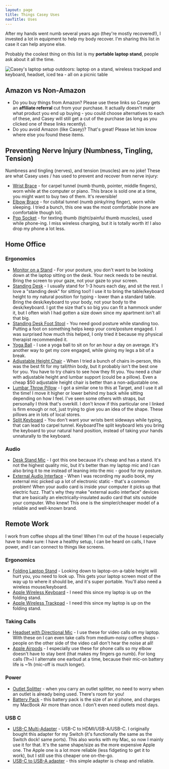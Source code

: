```yaml
---
layout: page
title: Things Casey Uses
navTitle: Uses
---
```


After my hands went numb several years ago (they're mostly recovered!), I invested a lot in equipment to help my body recover. I'm sharing this list in case it can help anyone else.

Probably the coolest thing on this list is my **portable laptop stand**, people ask about it all the time.

<img src="/assets/images/laptop outside.png" alt="Casey's laptop setup outdoors: laptop on a stand, wireless trackpad and keyboard, headset, iced tea - all on a picnic table">

## Amazon vs Non-Amazon

* Do you buy things from Amazon? Please use these links so Casey gets an **affiliate referral** cut from your purchase. It actually doesn't mater what product you end up buying - you could choose alternatives to each of these, and Casey will still get a cut of the purchase (as long as you clicked one of these links recently).
* Do you avoid Amazon (like Casey)? That's great! Please let him know where else you found these items.

## Preventing Nerve Injury (Numbness, Tingling, Tension)

Numbness and tingling (nerves), and tension (muscles) are no joke! These are what Casey uses / has used to prevent and recover from nerve injury:

* [Wrist Brace](https://amzn.to/3iylnri) - for carpel tunnel (numb thumb, pointer, middle fingers), worn while at the computer or piano. This brace is sold one at a time, you might want to buy two of them. It's reversible!
* [Elbow Brace](https://amzn.to/3AkjX9Q) - for cubital tunnel (numb pinky/ring finger), worn while sleeping. I tried a bunch, this one was the most comfortable (none are comfortable though lol).
* [Pop Socket](https://amzn.to/3AiBu26) - for texting thumb (tight/painful thumb muscles), used while phone-ing. I miss wireless charging, but it is totally worth it! I also drop my phone a lot less.

## Home Office

### Ergonomics

* [Monitor on a Stand](https://amzn.to/3dmgXBm) - For your posture, you don't want to be looking down at the laptop sitting on the desk. Your neck needs to be neutral. Bring the screen to your gaze, not your gaze to your screen.
* [Standing Desk](https://amzn.to/3uKKtrT) - I usually stand for 1-3 hours each day, and sit the rest. I love a "standing desk" for sitting too!! I use it to bring the table/keyboard height to my natural position for typing - lower than a standard table. Bring the desk/keyboard to your body, not your body to the desk/keyboard. I got the size that's so big you can fit a hammock under it, but I often wish I had gotten a size down since my apartment isn't all that big.
* [Standing Desk Foot Stool](https://amzn.to/3dkpjJO) - You need good posture while standing too. Putting a foot on something helps keep your core/posture engaged. I was surprised how much this helped, I only tried it because my physical therapist recommended it.
* [Yoga Ball](https://amzn.to/3adDuy8) - I use a yoga ball to sit on for an hour a day on average. It's another way to get my core engaged, while giving my legs a bit of a break.
* [Adjustable Height Chair](https://amzn.to/3mvHJLm) - When I tried a bunch of chairs in-person, this was the best fit for my tall/thin body, but it probably isn't the best one for you. You have to try chairs to see how they fit you. You need a chair with adjustable height and lumbar support (could be a pillow). Even a cheap $50 adjustable height chair is better than a non-adjustable one.
* [Lumbar Throw Pillow](https://amzn.to/3ldPAh0) - I got a similar one to this at Target, and I use it all the time! I move it higher or lower behind my back while sitting depending on how I feel. I've seen some others with straps, but personally I think that's overkill. I don't know if this particular one I linked is firm enough or not, just trying to give you an idea of the shape. These pillows are in lots of local stores.
* [Split Keyboard](https://amzn.to/2TfAHj1) - You don't want your wrists bent sideways while typing, that can lead to carpel tunnel. KeyboardThe split keyboard lets you bring the keyboard to your natural hand position, instead of taking your hands unnaturally to the keyboard.


### Audio

* [Desk Stand Mic](https://amzn.to/3iCt9Rb) - I got this one because it's cheap and has a stand. It's not the highest quality mic, but it's better than my laptop mic and I can also bring it to me instead of leaning into the mic - good for my posture.
* [External Audio Interface](https://amzn.to/3DfaaDY) - When I was recording my audio book, my external mic picked up a lot of electronic static - that's a common problem! When your audio card is inside your computer it picks up that electric fuzz. That's why they make "external audio interface" devices that are basically an electrically-insulated audio card that sits outside your computer. Who knew! This one is the simpler/cheaper model of a reliable and well-known brand.

## Remote Work

I work from coffee shops all the time! When I'm out of the house I especially have to make sure: I have a healthy setup, I can be heard on calls, I have power, and I can connect to things like screens.

### Ergonomics

* [Folding Laptop Stand](https://amzn.to/3x29m2J) - Looking down to laptop-on-a-table height will hurt you, you need to look up. This gets your laptop screen most of the way up to where it should be, and it's super portable. You'll also need a wireless mouse/keyboard.
* [Apple Wireless Keyboard](https://amzn.to/3mstJC2) - I need this since my laptop is up on the folding stand.
* [Apple Wireless Trackpad](https://www.apple.com/shop/product/MK2D3AM/A/magic-trackpad) - I need this since my laptop is up on the folding stand.

### Taking Calls

* [Headset with Directional Mic](https://amzn.to/2UQdV1X) - I use these for video calls on my laptop. With these on I can even take calls from medium-noisy coffee shops - people on the other side of the video call don't hear the noise at all!
* [Apple Airpods](https://amzn.to/3oBhjdA) - I especially use these for phone calls so my elbow doesn't have to stay bent (that makes my fingers go numb). For long calls (1h+) I alternate one earbud at a time, because their mic-on battery life is ~1h (mic-off is much longer).

### Power

* [Outlet Splitter](https://amzn.to/3dpCklk) - when you carry an outlet splitter, no need to worry when an outlet is already being used. There's room for you!
* [Battery Pack](https://amzn.to/3uMvMoe) - this battery pack is the size of an xl phone, and charges my MacBook Air more than once. I don't even need outlets most days.

### USB C

* [USB-C Multi-Adapter](https://amzn.to/3BogeK0) - USB-C to HDMI/USB-A/USB-C. I originally bought this adapter for my Switch (it's functionally the same as the Switch dock! same ports). This also works with my Mac, so now I mainly use it for that. It's the same shape/size as the more expensive Apple one. The Apple one is a lot more reliable (less fidgeting to get it to work), but I still use this cheaper one on-the-go.
* [USB-C to USB-A adapter](https://amzn.to/3y0Xeij) - this simple adapter is cheap and reliable.